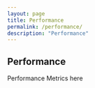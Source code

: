 ```yaml
---
layout: page
title: Performance
permalink: /performance/
description: "Performance"
---
```

## **Performance**

Performance Metrics here
